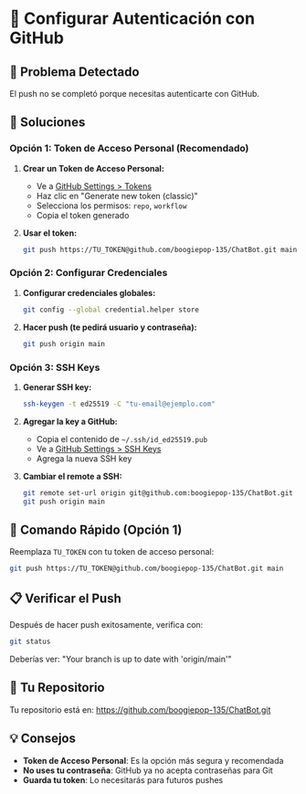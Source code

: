 # 🔐 Configurar Autenticación con GitHub

## 🚨 Problema Detectado
El push no se completó porque necesitas autenticarte con GitHub.

## 🔧 Soluciones

### Opción 1: Token de Acceso Personal (Recomendado)

1. **Crear un Token de Acceso Personal:**
   - Ve a [GitHub Settings > Tokens](https://github.com/settings/tokens)
   - Haz clic en "Generate new token (classic)"
   - Selecciona los permisos: `repo`, `workflow`
   - Copia el token generado

2. **Usar el token:**
   ```bash
   git push https://TU_TOKEN@github.com/boogiepop-135/ChatBot.git main
   ```

### Opción 2: Configurar Credenciales

1. **Configurar credenciales globales:**
   ```bash
   git config --global credential.helper store
   ```

2. **Hacer push (te pedirá usuario y contraseña):**
   ```bash
   git push origin main
   ```

### Opción 3: SSH Keys

1. **Generar SSH key:**
   ```bash
   ssh-keygen -t ed25519 -C "tu-email@ejemplo.com"
   ```

2. **Agregar la key a GitHub:**
   - Copia el contenido de `~/.ssh/id_ed25519.pub`
   - Ve a [GitHub Settings > SSH Keys](https://github.com/settings/keys)
   - Agrega la nueva SSH key

3. **Cambiar el remote a SSH:**
   ```bash
   git remote set-url origin git@github.com:boogiepop-135/ChatBot.git
   git push origin main
   ```

## 🎯 Comando Rápido (Opción 1)

Reemplaza `TU_TOKEN` con tu token de acceso personal:

```bash
git push https://TU_TOKEN@github.com/boogiepop-135/ChatBot.git main
```

## 📋 Verificar el Push

Después de hacer push exitosamente, verifica con:

```bash
git status
```

Deberías ver: "Your branch is up to date with 'origin/main'"

## 🔗 Tu Repositorio

Tu repositorio está en: https://github.com/boogiepop-135/ChatBot.git

## 💡 Consejos

- **Token de Acceso Personal**: Es la opción más segura y recomendada
- **No uses tu contraseña**: GitHub ya no acepta contraseñas para Git
- **Guarda tu token**: Lo necesitarás para futuros pushes 